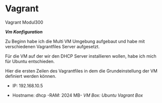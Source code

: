 # Vagrant
Vagrant Modul300

***Vm Konfiguration***

Zu Beginn habe ich die Multi VM Umgebung aufgebaut und habe mit verschiedenen Vagrantfiles Server aufgesetzt.

Für die VM auf der wir den DHCP Server installieren wollen, habe ich mich für Ubuntu entschieden.

Hier die ersten Zeilen des Vagrantfiles in dem die Grundeinstellung der VM definiert werden können.

* IP: 192.168.10.5
- Hostname: dhcp
-RAM: 2024 MB-
*VM Box: Ubuntu Vagrant Box*

